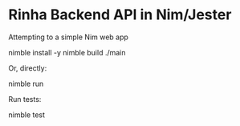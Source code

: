 # Rinha Backend API in Nim/Jester

Attempting to a simple Nim web app

  nimble install -y
  nimble build
  ./main

Or, directly:

  nimble run

Run tests:

  nimble test
